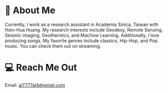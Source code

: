 # 🦮 About Me 
Currently, I work as a research assistant in Academia Sinica, Taiwan with Hsin-Hua Huang. 
My research interests include Geodesy, Remote Sensing, Seismic imaging, Geothermics, and Machine Learning.
Additionally, I love producing songs. My favorite genres include classics, Hip-Hop, and Pop music. You can check them out on streaming.

# 💻 Reach Me Out 
Email: al7777al4@gmail.com



